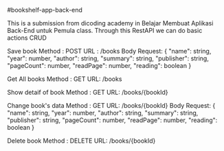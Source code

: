 #bookshelf-app-back-end

This is a submission from dicoding academy in Belajar Membuat Aplikasi Back-End untuk Pemula class. Through this RestAPI we can do basic actions CRUD

Save book Method : POST URL : /books Body Request: { "name": string, "year": number, "author": string, "summary": string, "publisher": string, "pageCount": number, "readPage": number, "reading": boolean }

Get All books Method : GET URL: /books

Show detaif of book Method : GET URL: /books/{bookId}

Change book's data Method : GET URL: /books/{bookId} Body Request: { "name": string, "year": number, "author": string, "summary": string, "publisher": string, "pageCount": number, "readPage": number, "reading": boolean }

Delete book Method : DELETE URL: /books/{bookId}
